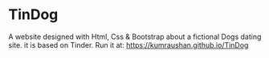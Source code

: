 # TinDog
A website designed with Html, Css & Bootstrap about a fictional Dogs dating site. it is based on Tinder. Run it at: https://kumraushan.github.io/TinDog
